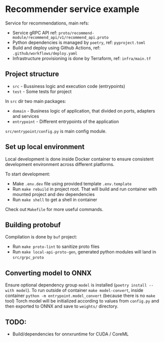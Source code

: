 # Recommender service example

Service for recommendations, main refs:

* Service gRPC API ref: `proto/recommend-module/recommend_api/v1/recommend_api.proto`
* Python dependencies is managed by `poetry`, ref: `pyproject.toml`
* Build and deploy using Github Actions, ref: `.github/workflows/deploy.yaml`
* Infrastructure provisioning is done by Terraform, ref: `infra/main.tf`

## Project structure

* `src` - Bussiness logic and execution code (entrypoints)
* `test` - Some tests for project

In `src` dir two main packages:

* `domain` - Business logic of application, that divided on ports, adapters and services
* `entrypoint` - Different entrypoints of the application

`src/entrypoint/config.py` is main config module.


## Set up local environment

Local development is done inside Docker container to ensure consistent development environment across different platforms.

To start development:

* Make `.env.dev` file using provided template `.env.template`
* Run `make rebuild` in project root. That will build and run container with mounted project and dev dependencies
* Run `make shell` to get a shell in container
  
Check out `Makefile` for more useful commands.


## Building protobuf

Compilation is done by `buf` project:

* Run `make proto-lint` to sanitize proto files
* Run `make local-api-proto-gen`, generated python modules will land in `src/grpc_proto`


## Converting model to ONNX

Ensure optional dependency group `model` is installed (`poetry install --with model`).
To run outside of container `make model-convert`, inside container `python -m entrypoint.model_convert` (because there is no `make` tool)
Torch model will be initialized according to values from `config.py` and then exported to ONNX and save to `weights/` directory.

## TODO:

* Build/dependencies for onnxruntime for CUDA / CoreML